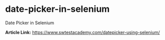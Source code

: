 # date-picker-in-selenium
Date Picker in Selenium

**Article Link:** https://www.swtestacademy.com/datepicker-using-selenium/
